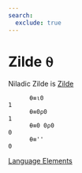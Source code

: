 ```yaml
---
search:
  exclude: true
---
```

<h1 class="heading"><span class="name">Zilde</span> <span class="command">⍬</span></h1>

Niladic Zilde is
[Zilde](../primitive-functions/zilde.md)
```apl
      ⍬≡⍳0
1
      ⍬≡0⍴0
1
      ⍬≡0 0⍴0
0
      ⍬≡''
0
```
[Language Elements](./language-elements.md)


